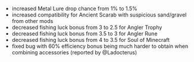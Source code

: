 - increased Metal Lure drop chance from 1% to 1.5%
- increased compatibility for Ancient Scarab with suspicious sand/gravel from other mods
- decreased fishing luck bonus from 3 to 2.5 for Angler Trophy
- decreased fishing luck bonus from 3.5 to 3 for Angler Rune
- decreased fishing luck bonus from 4 to 3.5 for Soul of Minecraft
- fixed bug with 60% efficiency bonus being much harder to obtain when combining accessories (reported by @Ladocterus)